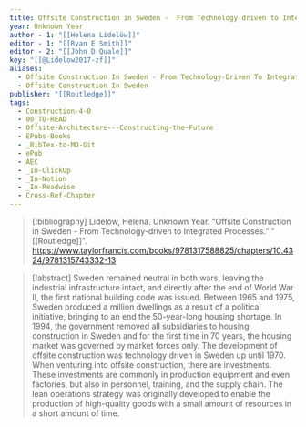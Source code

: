 ```yaml
---
title: Offsite Construction in Sweden -  From Technology-driven to Integrated Processes
year: Unknown Year
author - 1: "[[Helena Lidelöw]]"
editor - 1: "[[Ryan E Smith]]"
editor - 2: "[[John D Quale]]"
key: "[[@Lidelow2017-zf]]"
aliases:
  - Offsite Construction In Sweden - From Technology-Driven To Integrated Processes
  - Offsite Construction In Sweden
publisher: "[[Routledge]]"
tags:
  - Construction-4-0
  - 00_TO-READ
  - Offsite-Architecture---Constructing-the-Future
  - EPubs-Books
  - _BibTex-to-MD-Git
  - ePub
  - AEC
  - _In-ClickUp
  - _In-Notion
  - _In-Readwise
  - Cross-Ref-Chapter
---
```


> [!bibliography]
> Lidelöw, Helena. Unknown Year. “Offsite Construction in Sweden -  From Technology-driven to Integrated Processes.” "[[Routledge]]". https://www.taylorfrancis.com/books/9781317588825/chapters/10.4324/9781315743332-13

> [!abstract]
> Sweden remained neutral in both wars, leaving the industrial infrastructure intact, and directly after the end of World War II, the first national building code was issued. Between 1965 and 1975, Sweden produced a million dwellings as a result of a political initiative, bringing to an end the 50-year-long housing shortage. In 1994, the government removed all subsidiaries to housing construction in Sweden and for the first time in 70 years, the housing market was governed by market forces only. The development of offsite construction was technology driven in Sweden up until 1970. When venturing into offsite construction, there are investments. These investments are commonly in production equipment and even factories, but also in personnel, training, and the supply chain. The lean operations strategy was originally developed to enable the production of high-quality goods with a small amount of resources in a short amount of time.